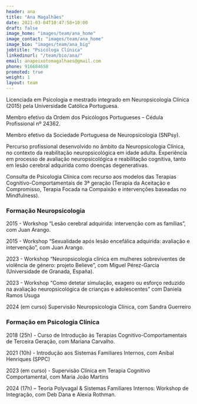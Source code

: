 ```yaml
---
header: ana
title: "Ana Magalhães"
date: 2021-03-04T10:47:58+10:00
draft: false
image_home: "images/team/ana_home"
image_contact: "images/team/ana_home"
image_bio: "images/team/ana_big"
jobtitle: "Psicóloga Clínica"
linkedinurl: "/team/bio/ana/"
email: anapeixotomagalhaes@gmail.com
phone: 916684658
promoted: true
weight: 1
layout: team
---
```


Licenciada em Psicologia e mestrado integrado em Neuropsicologia Clínica (2015) pela Universidade Católica Portuguesa. 

Membro efetivo da Ordem dos Psicólogos Portugueses – Cédula Profissional nº 24362. 

Membro efetivo da Sociedade Portuguesa de Neuropsicologia (SNPsy).

Percurso profissional desenvolvido no âmbito da Neuropsicologia Clínica, no contexto da reabilitação neuropsicológica em idade adulta. Experiência em processo de avaliação neuropsicológica e reabilitação cognitiva, tanto em lesão cerebral adquirida como doenças degenerativas. 

Consulta de Psicologia Clínica com recurso aos modelos das Terapias Cognitivo-Comportamentais de 3ª geração (Terapia da Aceitação e Compromisso, Terapia Focada na Compaixão e intervenções baseadas no Mindfulness). 

### Formação Neuropsicologia

2015 - Workshop “Lesão cerebral adquirida: intervenção com as famílias”, com Juan Arango.

2015 - Workshop “Sexualidade após lesão encefálica adquirida: avaliação e intervenção”, com Juan Arango.

2023 - Workshop “Neuropsicologia clínica em mulheres sobreviventes de violência de género: projeto Believe”, com Miguel Pérez-Garcia (Universidade de Granada, España).

2023 - Workshop “Como detetar simulação, exagero ou esforço reduzido na avaliação neuropsicológica de crianças e adolescentes” com Daniela Ramos Usuga

2024 (em curso) Supervisão Neuropsicologia Clínica, com Sandra Guerreiro

### Formação em Psicologia Clínica

2018 (25h) - Curso de Introdução às Terapias Cognitivo-Comportamentais de Terceira Geração, com Mariana Carvalho.

2021 (10h) - Introdução aos Sistemas Familiares Internos, com Aníbal Henriques (SPPC)

2023 (em curso) - Supervisão Clínica em Terapia Cognitivo Comportamental, com Maria João Martins

2024 (17h) – Teoria Polyvagal & Sistemas Familiares Internos: Workshop de Integração, com Deb Dana e Alexia Rothman.

